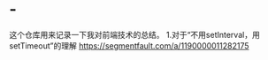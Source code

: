 # -
这个仓库用来记录一下我对前端技术的总结。
1.对于“不用setInterval，用setTimeout”的理解 https://segmentfault.com/a/1190000011282175
